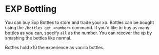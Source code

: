 # EXP Bottling

You can buy Exp Bottles to store and trade your xp. Bottles can be bought using the `/bottles get <number>`
command. If you'd like to buy as many bottles as you can, specify `all` as the number. You can recover
the xp by smashing the bottles like normal.

Bottles hold x10 the experience as vanilla bottles.
